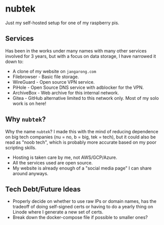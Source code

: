# nubtek

Just my self-hosted setup for one of my raspberry pis. 

## Services

Has been in the works under many names with many other services
involved for 3 years, but with a focus on data storage, I have narrowed it
down to:

* A clone of my website on `jangarong.com`
* Filebrowser - Basic file storage.
* WireGuard - Open source VPN service.
* PiHole - Open Source DNS service with adblocker for the VPN.
* ArchiveBox - Web archive for this internal network.
* Gitea - GitHub alternative limited to this network only. Most of my solo work is on here!

## Why `nubtek`?

Why the name `nubtek`? I made this with the mind of reducing dependence on 
big tech companies (nu = no, b = big, tek = tech), but it could also be read
as "noob tech", which is probably more accurate based on my poor scripting
skills.

* Hosting is taken care by me, not AWS/GCP/Azure.
* All the services used are open source.
* My website is already enough of a "social media page" I can share around anyways.

## Tech Debt/Future Ideas
* Properly decide on whether to use raw IPs or domain names, has the tradeoff
  of doing self-signed certs or having to do a yearly thing on Linode where 
  I generate a new set of certs.
* Break down the docker-compose file if possible to smaller ones?
